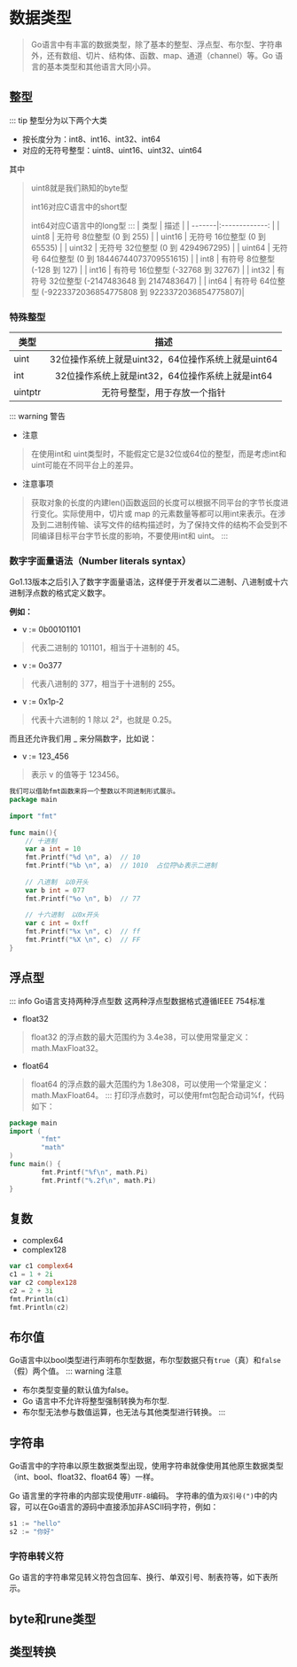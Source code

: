 # 数据类型

>Go语言中有丰富的数据类型，除了基本的整型、浮点型、布尔型、字符串外，还有数组、切片、结构体、函数、map、通道（channel）等。Go 语言的基本类型和其他语言大同小异。

## 整型

::: tip 整型分为以下两个大类 
- 按长度分为：int8、int16、int32、int64 
- 对应的无符号整型：uint8、uint16、uint32、uint64

其中
> uint8就是我们熟知的byte型
>
> int16对应C语言中的short型
>
> int64对应C语言中的long型
:::
| 类型    | 描述                                                       |
| -------|:-------------:                                             |
| uint8	 | 无符号 8位整型 (0 到 255)                                    |
| uint16 | 无符号 16位整型 (0 到 65535)                                 |
| uint32 | 无符号 32位整型 (0 到 4294967295)                            |
| uint64 | 无符号 64位整型 (0 到 18446744073709551615)                  |
| int8	 | 有符号 8位整型 (-128 到 127)                                 |
| int16	 | 有符号 16位整型 (-32768 到 32767)                            |
| int32	 | 有符号 32位整型 (-2147483648 到 2147483647)                  |
| int64	 | 有符号 64位整型 (-9223372036854775808 到 9223372036854775807)|
### 特殊整型
| 类型    | 描述                                                       |
| -------|:-------------:                                             |
| uint   | 32位操作系统上就是uint32，64位操作系统上就是uint64               |
| int    | 32位操作系统上就是int32，64位操作系统上就是int64                 |
| uintptr| 无符号整型，用于存放一个指针                                    |

::: warning 警告
- 注意
>在使用int和 uint类型时，不能假定它是32位或64位的整型，而是考虑int和uint可能在不同平台上的差异。

- 注意事项 

>获取对象的长度的内建len()函数返回的长度可以根据不同平台的字节长度进行变化。实际使用中，切片或 map 的元素数量等都可以用int来表示。在涉及到二进制传输、读写文件的结构描述时，为了保持文件的结构不会受到不同编译目标平台字节长度的影响，不要使用int和 uint。
:::

### 数字字面量语法（Number literals syntax）
Go1.13版本之后引入了数字字面量语法，这样便于开发者以二进制、八进制或十六进制浮点数的格式定义数字。

**例如：**

- v := 0b00101101
> 代表二进制的 101101，相当于十进制的 45。 
- v := 0o377
>代表八进制的 377，相当于十进制的 255。 
- v := 0x1p-2
>代表十六进制的 1 除以 2²，也就是 0.25。

而且还允许我们用 _ 来分隔数字，比如说： 
- v := 123_456 
>表示 v 的值等于 123456。


```go
我们可以借助fmt函数来将一个整数以不同进制形式展示。
package main
 
import "fmt"
 
func main(){
	// 十进制
	var a int = 10
	fmt.Printf("%d \n", a)  // 10
	fmt.Printf("%b \n", a)  // 1010  占位符%b表示二进制
 
	// 八进制  以0开头
	var b int = 077
	fmt.Printf("%o \n", b)  // 77
 
	// 十六进制  以0x开头
	var c int = 0xff
	fmt.Printf("%x \n", c)  // ff
	fmt.Printf("%X \n", c)  // FF
}
```

## 浮点型 
::: info Go语言支持两种浮点型数
这两种浮点型数据格式遵循IEEE 754标准
- float32
>float32 的浮点数的最大范围约为 3.4e38，可以使用常量定义：math.MaxFloat32。 

- float64
>float64 的浮点数的最大范围约为 1.8e308，可以使用一个常量定义：math.MaxFloat64。
:::
打印浮点数时，可以使用fmt包配合动词%f，代码如下：
```go
package main
import (
        "fmt"
        "math"
)
func main() {
        fmt.Printf("%f\n", math.Pi)
        fmt.Printf("%.2f\n", math.Pi)
}

```

## 复数
- complex64
- complex128
```go
var c1 complex64
c1 = 1 + 2i
var c2 complex128
c2 = 2 + 3i
fmt.Println(c1)
fmt.Println(c2)
```

## 布尔值
Go语言中以bool类型进行声明布尔型数据，布尔型数据只有`true`（真）和`false`（假）两个值。
::: warning 注意
- 布尔类型变量的默认值为false。
- Go 语言中不允许将整型强制转换为布尔型.
- 布尔型无法参与数值运算，也无法与其他类型进行转换。
:::

## 字符串
Go语言中的字符串以原生数据类型出现，使用字符串就像使用其他原生数据类型（int、bool、float32、float64 等）一样。 

Go 语言里的字符串的内部实现使用`UTF-8`编码。 字符串的值为`双引号(")`中的内容，可以在Go语言的源码中直接添加非ASCII码字符，例如：
```go
s1 := "hello"
s2 := "你好"
```
### 字符串转义符
Go 语言的字符串常见转义符包含回车、换行、单双引号、制表符等，如下表所示。

## byte和rune类型

## 类型转换